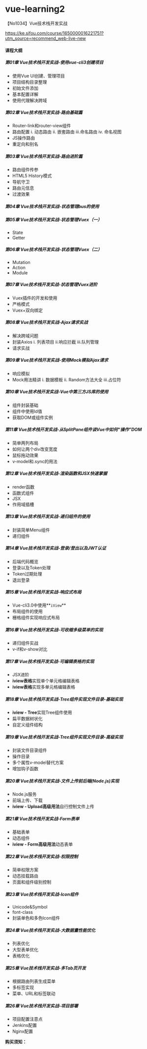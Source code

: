 # vue-learning2

【No1034】Vue技术栈开发实战

https://ke.sifou.com/course/1650000016221751?utm_source=recommend_web-live-new



#### 课程大纲

##### **第01章 Vue技术栈开发实战-使用vue-cli3创建项目**

- 使用Vue UI创建、管理项目
- 项目结构目录整理
- 初始文件添加
- 基本配置详解
- 使用代理解决跨域

##### **第02章 Vue技术栈开发实战-路由基础篇**

- Router-link和router-view组件
- 路由配置
  i. 动态路由
  ii. 嵌套路由
  iii.命名路由
  iv. 命名视图
- JS操作路由
- 重定向和别名

##### **第03章 Vue技术栈开发实战-路由进阶篇**

- 路由组件传参
- HTML5 History模式
- 导航守卫
- 路由元信息
- 过渡效果

##### **第04章 Vue技术栈开发实战-状态管理bus的使用**

##### **第05章 Vue技术栈开发实战-状态管理Vuex（一）**

- State
- Getter

##### **第06章 Vue技术栈开发实战-状态管理Vuex（二）**

- Mutation
- Action
- Module

##### **第07章 Vue技术栈开发实战-状态管理Vuex进阶**

- Vuex插件的开发和使用
- 严格模式
- Vuex+双向绑定

##### **第08章 Vue技术栈开发实战-Ajax请求实战**

- 解决跨域问题
- 封装Axios
  i. 列表项目
  ii.响应拦截
  iii.队列管理
- 请求实战

##### **第09章 Vue技术栈开发实战-使用Mock模拟Ajax请求**

- 响应模拟
- Mock用法精讲
  i. 数据模板
  ii. Random方法大全
  iii.占位符

##### **第10章 Vue技术栈开发实战-Vue中第三方JS库的使用**

- 组件封装基础
- 组件中使用Id值
- 获取DOM或组件实例

##### **第11章 Vue技术栈开发实战-从SplitPane组件谈Vue中如何“操作”DOM**

- 简单两列布局
- 如何让两个div改变宽度
- 鼠标拖动效果
- v-model和.sync的用法

##### **第12章 Vue技术栈开发实战-渲染函数和JSX快速掌握**

- render函数
- 函数式组件
- JSX
- 作用域插槽

##### **第13章 Vue技术栈开发实战-递归组件的使用**

- 封装简单Menu组件
- 递归组件

##### **第14章 Vue技术栈开发实战-登录/登出以及JWT认证**

- 后端代码概览
- 登录以及Token处理
- Token过期处理
- 退出登录

##### **第15章 Vue技术栈开发实战-响应式布局**

- Vue-cli3.0中使用**`iView`**
- 布局组件的使用
- 栅格组件实现响应式布局

##### **第16章 Vue技术栈开发实战-可收缩多级菜单的实现**

- 递归组件实战
- v-if和v-show对比

##### **第17章 Vue技术栈开发实战-可编辑表格的实现**

- JSX进阶
- **iview表格**实现单个单元格编辑表格
- **iview表格**实现多单元格编辑表格

##### **第18章 Vue技术栈开发实战-Tree组件实现文件目录-基础实现**

- **iview - Tree**实现Tree组件使用
- 扁平数据树状化
- 自定义组件结构

##### **第19章 Vue技术栈开发实战-Tree组件实现文件目录-高级实现**

- 封装文件目录组件
- 操作目录
- 多个属性v-model替代方案
- 增加钩子函数

##### **第20章 Vue技术栈开发实战-文件上传前后端(Node.js)实现**

- Node.js服务
- 前端上传、下载
- **iview - Upload高级用法**自行控制文件上传

##### **第21章 Vue技术栈开发实战-Form表单**

- 基础表单
- 动态组件
- **iview - Form高级用法**动态表单

##### **第22章 Vue技术栈开发实战-权限控制**

- 简单权限方案
- 动态挂载路由
- 页面和组件级别控制

##### **第23章 Vue技术栈开发实战-Icon组件**

- Unicode&Symbol
- font-class
- 封装单色和多色Icon组件

##### **第24章 Vue技术栈开发实战-大数据量性能优化**

- 列表优化
- 大型表单优化
- 表格优化

##### **第25章 Vue技术栈开发实战-多Tab页开发**

- 根据路由列表生成菜单
- 多标签实现
- 菜单、URL和标签联动

##### **第26章 Vue技术栈开发实战-项目部署**

- 项目配置注意点
- Jenkins配置
- Nginx配置

**购买须知：**